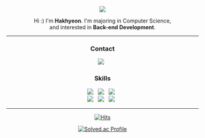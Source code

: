 <p align="center">
  <img src="https://capsule-render.vercel.app/api?type=waving&color=gradient"><br/>
</p>

<p align="center">
  Hi :) I'm <b>Hakhyeon</b>. I'm majoring in Computer Science, <br/>
  and interested in <b>Back-end Development</b>. <br/>
</p>

---

<h3 align="center"><b>Contact</b></h3>
<p align="center">
<a href="mailto:gkrgus9@gmail.com"><img src="https://img.shields.io/badge/Gmail-EA4335?style=flat-square&logo=Gmail&logoColor=white"/></a> &nbsp
</p>

<h3 align="center"><b>Skills</b></h3>
<p align="center">
  <img src="https://img.shields.io/badge/Java-%23ED8B00?&style=flat-square&logo=Java&logoColor=white"/> &nbsp
  <img src="https://img.shields.io/badge/Spring%20-%236DB33F?&style=flat-square&logo=Spring&logoColor=white"/> &nbsp
  <img src="https://img.shields.io/badge/MySQL-4479A1?style=flat-square&logo=MySQL&logoColor=white"/> &nbsp
  <br/>
  <img src="https://img.shields.io/badge/Spring%20Boot-6DB33F?style=flat-square&logo=Spring%20Boot&logoColor=white"/> &nbsp
  <img src="https://img.shields.io/badge/Amazon%20AWS-232F3E?style=flat-square&logo=Amazon%20AWS&logoColor=white"/> &nbsp
  <img src="https://img.shields.io/badge/Docker-2496ED?style=flat-square&logo=Docker&logoColor=white"/> &nbsp
</p>

---

<div align="center"> 

[![Hits](https://hits.seeyoufarm.com/api/count/incr/badge.svg?url=https%3A%2F%2Fgithub.com%2Fbboodd%2Fhit-counter&count_bg=%2379C83D&title_bg=%23555555&icon=&icon_color=%23E7E7E7&title=hits&edge_flat=false)](https://hits.seeyoufarm.com) 

<!--![bboodd's github stats](https://github-readme-stats.vercel.app/api?username=bboodd&show_icons=true) -->

<!--![Top Langs](https://github-readme-stats.vercel.app/api/top-langs/?username=bboodd&layout=compact&theme=dark) -->

[![Solved.ac Profile](http://mazassumnida.wtf/api/mini/generate_badge?boj=bboodd)](https://solved.ac/bboodd)

</div>


<!--
**bboodd/bboodd** is a ✨ _special_ ✨ repository because its `README.md` (this file) appears on your GitHub profile.

Here are some ideas to get you started:

- 🔭 I’m currently working on ...
- 🌱 I’m currently learning ...
- 👯 I’m looking to collaborate on ...
- 🤔 I’m looking for help with ...
- 💬 Ask me about ...
- 📫 How to reach me: ...
- 😄 Pronouns: ...
- ⚡ Fun fact: ...
-->
